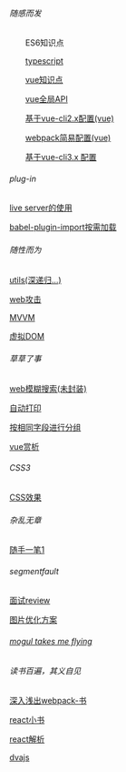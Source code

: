 <h6>随感而发</h6>
<div style="text-indent:2em;>
  <p><a href='https://github.com/Mr-jili/Mr-jili.github.io/issues/24' target="_blank">ES6知识点</a></p>
  <p><a href='https://github.com/Mr-jili/Mr-jili.github.io/issues/1' target="_blank">typescript</a></p>
  <p><a href='https://github.com/Mr-jili/Mr-jili.github.io/issues/2'>vue知识点</a></p>
  <p><a href='https://github.com/Mr-jili/Mr-jili.github.io/issues/4'>vue全局API</a></p>
  <p><a href='https://github.com/Mr-jili/Mr-jili.github.io/issues/11'>基于vue-cli2.x配置(vue)</a></p>
  <p><a href='https://github.com/Mr-jili/Mr-jili.github.io/issues/16'>webpack简易配置(vue)</a></p>
  <p><a href='https://juejin.im/post/5c63afd56fb9a049b41cf5f4'>基于vue-cli3.x 配置</a></p>
</div>
<h6>plug-in</h6>
  <p><a href='https://github.com/Mr-jili/Mr-jili.github.io/issues/3'>live server的使用</a></p>
  <p><a href='https://github.com/Mr-jili/Mr-jili.github.io/issues/5'>babel-plugin-import按需加载</a></p>

<h6>随性而为</h6>
  <p><a href='https://github.com/Mr-jili/Mr-jili.github.io/issues/21' target="_blank">utils(深递归...)</a></p>
  <p><a href='https://github.com/Mr-jili/Mr-jili.github.io/issues/6'>web攻击</a></p>
  <p><a href='https://github.com/Mr-jili/Mr-jili.github.io/issues/7'>MVVM</a></p>
  <p><a href='https://github.com/Mr-jili/Mr-jili.github.io/issues/8'>虚拟DOM</a></p>

<h6>草草了事</h6>
  <p><a href='https://github.com/Mr-jili/Mr-jili.github.io/issues/12'>web模糊搜索(未封装)</a></p>
  <p><a href='https://github.com/Mr-jili/Mr-jili.github.io/issues/15'>自动打印</a></p>
  <p><a href='https://github.com/Mr-jili/Mr-jili.github.io/issues/14'>按相同字段进行分组</a></p>
  <p><a href='https://github.com/Mr-jili/Mr-jili.github.io/issues/22'>vue赏析</a></p>
<h6>CSS3</h6>
  <p><a href='https://github.com/Mr-jili/Mr-jili.github.io/issues/17'>CSS效果</a></p>

<h6>杂乱无章</h6>
  <p><a href='https://github.com/Mr-jili/Mr-jili.github.io/issues/9'>随手一笔1</a></p>
  <h6>segmentfault</h6>
  <p><a href='https://github.com/Mr-jili/Mr-jili.github.io/issues/18' target="_blank">面试review</a></p>
  <p><a href='https://github.com/Mr-jili/Mr-jili.github.io/issues/20' target="_blank">图片优化方案</a></p> 

<h6><a href='https://github.com/Mr-jili/Mr-jili.github.io/issues/23' target="_blank">mogul takes me flying</a></h6>

<h6>读书百遍，其义自见</h6>
  <p><a href='http://webpack.wuhaolin.cn/'>深入浅出webpack-书</a></p>
  <p><a href='http://huziketang.mangojuice.top/books/react/lesson1'>react小书</a></p>
  <p><a href='https://www.w3cplus.com/react/stateful-vs-stateless-components.html'>react解析</a></p>
  <p><a href='https://dvajs.com/api/'>dvajs</a></p>

